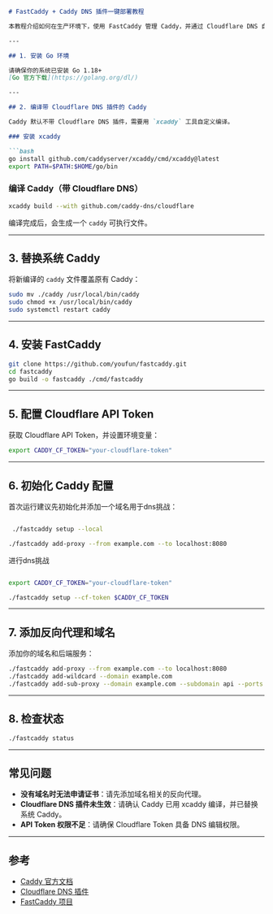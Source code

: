 ```markdown
# FastCaddy + Caddy DNS 插件一键部署教程

本教程介绍如何在生产环境下，使用 FastCaddy 管理 Caddy，并通过 Cloudflare DNS 自动申请 HTTPS 证书。重点讲解如何编译带 Cloudflare DNS 插件的 Caddy。

---

## 1. 安装 Go 环境

请确保你的系统已安装 Go 1.18+  
[Go 官方下载](https://golang.org/dl/)

---

## 2. 编译带 Cloudflare DNS 插件的 Caddy

Caddy 默认不带 Cloudflare DNS 插件，需要用 `xcaddy` 工具自定义编译。

### 安装 xcaddy

```bash
go install github.com/caddyserver/xcaddy/cmd/xcaddy@latest
export PATH=$PATH:$HOME/go/bin
```

### 编译 Caddy（带 Cloudflare DNS）

```bash
xcaddy build --with github.com/caddy-dns/cloudflare
```

编译完成后，会生成一个 `caddy` 可执行文件。

---

## 3. 替换系统 Caddy

将新编译的 `caddy` 文件覆盖原有 Caddy：

```bash
sudo mv ./caddy /usr/local/bin/caddy
sudo chmod +x /usr/local/bin/caddy
sudo systemctl restart caddy
```

---

## 4. 安装 FastCaddy

```bash
git clone https://github.com/youfun/fastcaddy.git
cd fastcaddy
go build -o fastcaddy ./cmd/fastcaddy
```

---

## 5. 配置 Cloudflare API Token

获取 Cloudflare API Token，并设置环境变量：

```bash
export CADDY_CF_TOKEN="your-cloudflare-token"
```

---

## 6. 初始化 Caddy 配置

首次运行建议先初始化并添加一个域名用于dns挑战：

```bash

 ./fastcaddy setup --local

./fastcaddy add-proxy --from example.com --to localhost:8080

```
进行dns挑战
```bash

export CADDY_CF_TOKEN="your-cloudflare-token"

./fastcaddy setup --cf-token $CADDY_CF_TOKEN
```

---

## 7. 添加反向代理和域名

添加你的域名和后端服务：

```bash
./fastcaddy add-proxy --from example.com --to localhost:8080
./fastcaddy add-wildcard --domain example.com
./fastcaddy add-sub-proxy --domain example.com --subdomain api --ports 8081
```

---

## 8. 检查状态

```bash
./fastcaddy status
```

---

## 常见问题

- **没有域名时无法申请证书**：请先添加域名相关的反向代理。
- **Cloudflare DNS 插件未生效**：请确认 Caddy 已用 xcaddy 编译，并已替换系统 Caddy。
- **API Token 权限不足**：请确保 Cloudflare Token 具备 DNS 编辑权限。

---

## 参考

- [Caddy 官方文档](https://caddyserver.com/docs/)
- [Cloudflare DNS 插件](https://github.com/caddy-dns/cloudflare)
- [FastCaddy 项目](https://github.com/youfun/fastcaddy)
```
